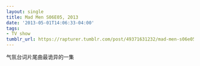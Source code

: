 ```yaml
---
layout: single
title: Mad Men S06E05, 2013
date: '2013-05-01T14:06:33-04:00'
tags:
- TV show
tumblr_url: https://rapturer.tumblr.com/post/49371631232/mad-men-s06e05-2013
---
```

气氛台词片尾曲最诡异的一集

